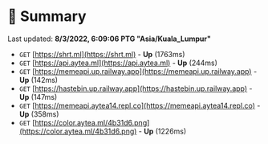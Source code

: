 # 📖 Summary
Last updated: **8/3/2022, 6:09:06 PTG "Asia/Kuala_Lumpur"**

- `GET` [https://shrt.ml](https://shrt.ml) - **Up** (1763ms)
- `GET` [https://api.aytea.ml](https://api.aytea.ml) - **Up** (244ms)
- `GET` [https://memeapi.up.railway.app](https://memeapi.up.railway.app) - **Up** (142ms)
- `GET` [https://hastebin.up.railway.app](https://hastebin.up.railway.app) - **Up** (147ms)
- `GET` [https://memeapi.aytea14.repl.co](https://memeapi.aytea14.repl.co) - **Up** (358ms)
- `GET` [https://color.aytea.ml/4b31d6.png](https://color.aytea.ml/4b31d6.png) - **Up** (1226ms)
